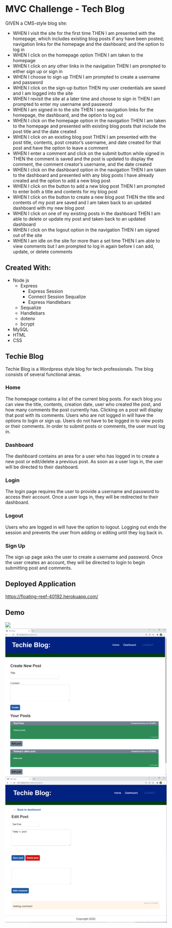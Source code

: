 # MVC Challenge - Tech Blog

GIVEN a CMS-style blog site:

- WHEN I visit the site for the first time THEN I am presented with the homepage, which includes existing blog posts if any have been posted; navigation links for the homepage and the dashboard; and the option to log in
- WHEN I click on the homepage option THEN I am taken to the homepage
- WHEN I click on any other links in the navigation THEN I am prompted to either sign up or sign in
- WHEN I choose to sign up THEN I am prompted to create a username and password
- WHEN I click on the sign-up button THEN my user credentials are saved and I am logged into the site
- WHEN I revisit the site at a later time and choose to sign in THEN I am prompted to enter my username and password
- WHEN I am signed in to the site THEN I see navigation links for the homepage, the dashboard, and the option to log out
- WHEN I click on the homepage option in the navigation THEN I am taken to the homepage and presented with existing blog posts that include the post title and the date created
- WHEN I click on an existing blog post THEN I am presented with the post title, contents, post creator’s username, and date created for that post and have the option to leave a comment 
- WHEN I enter a comment and click on the submit button while signed in THEN the comment is saved and the post is updated to display the comment, the comment creator’s username, and the date created
- WHEN I click on the dashboard option in the navigation THEN I am taken to the dashboard and presented with any blog posts I have already created and the option to add a new blog post
- WHEN I click on the button to add a new blog post THEN I am prompted to enter both a title and contents for my blog post
- WHEN I click on the button to create a new blog post THEN the title and contents of my post are saved and I am taken back to an updated dashboard with my new blog post
- WHEN I click on one of my existing posts in the dashboard THEN I am able to delete or update my post and taken back to an updated dashboard
- WHEN I click on the logout option in the navigation THEN I am signed out of the site
- WHEN I am idle on the site for more than a set time THEN I am able to view comments but I am prompted to log in again before I can add, update, or delete comments

## Created With:
- Node js
  - Express
    - Express Session
    - Connect Session Sequalize
    - Express Handlebars
  - Sequalize
  - Handlebars
  - dotenv
  - bcrypt
- MySQL
- HTML
- CSS

## Techie Blog
Techie Blog is a Wordpress style blog for tech professionals.  The blog consists of several functional areas.

### Home
The homepage contains a list of the current blog posts.  For each blog you can view the title, contents, creation date, user who created the post, and how many comments the post currently has.  Clicking on a post will display that post with its comments.  Users who are not logged in will have the options to login or sign up. Users do not have to be logged in to view posts or their comments.  In order to submit posts or comments, the user must log in.  

### Dashboard
The dashboard contains an area for a user who has logged in to create a new post or edit/delete a previous post.  As soon as a user logs in, the user will be directed to their dashboard.

### Login
The login page requires the user to provide a username and password to access their account.  Once a user logs in, they will be redirected to their dashboard.

### Logout
Users who are logged in will have the option to logout.  Logging out ends the session and prevents the user from adding or editing until they log back in.

### Sign Up
The sign up page asks the user to create a username and password.  Once the user creates an account, they will be directed to login to begin submitting post and comments.

## Deployed Application

https://floating-reef-40192.herokuapp.com/

## Demo
<img src=https://github.com/texrob20/techie-blog/blob/main/demo/hompage.png>
<img src=https://github.com/texrob20/techie-blog/blob/main/demo/Dashboard.png>
<img src=https://github.com/texrob20/techie-blog/blob/main/demo/Edit_post.png>
